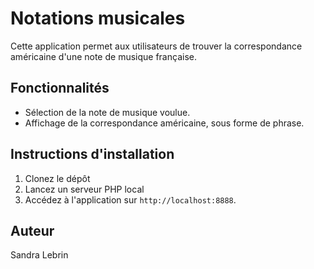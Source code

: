 # Notations musicales

Cette application permet aux utilisateurs de trouver la correspondance américaine d'une note de musique française.

## Fonctionnalités
- Sélection de la note de musique voulue.
- Affichage de la correspondance américaine, sous forme de phrase.

## Instructions d'installation
1. Clonez le dépôt
2. Lancez un serveur PHP local
3. Accédez à l'application sur `http://localhost:8888`.

## Auteur
Sandra Lebrin
